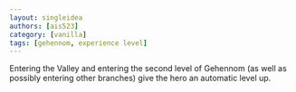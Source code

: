 ```yaml
---
layout: singleidea
authors: [ais523]
category: [vanilla]
tags: [gehennom, experience level]
---
```

Entering the Valley and entering the second level of Gehennom (as well as possibly entering other branches) give the hero an automatic level up.
